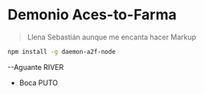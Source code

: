 # Demonio Aces-to-Farma

> Llena Sebastián aunque me encanta hacer Markup


``` bash
npm install -g daemon-a2f-node
```

--Aguante RIVER
- Boca PUTO
